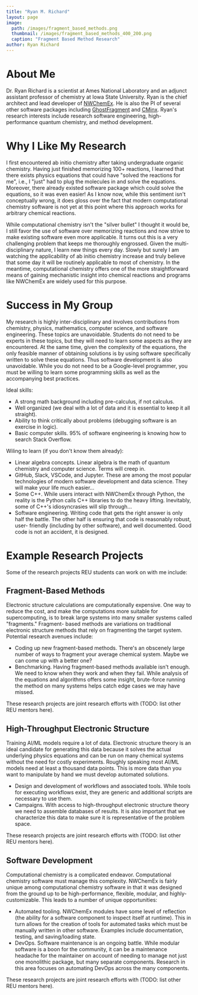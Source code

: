 ```yaml
---
title: "Ryan M. Richard"
layout: page
image:
  path: /images/fragment_based_methods.png
  thumbnail: /images/fragment_based_methods_400_200.png
  caption: "Fragment Based Method Research"
author: Ryan Richard
---
```


# About Me

Dr. Ryan Richard is a scientist at Ames National Laboratory and an adjunct 
assistant professor of chemistry at Iowa State University. Ryan is the chief
architect and lead developer of 
[NWChemEx](https://github.com/NWChemEx/NWChemEx). He is also the PI of several
other software packages including 
[GhostFragment](https://github.com/rmrresearch/GhostFragment) and
[CMinx](https://github.com/CMakePP/CMinx). Ryan's research interests include 
research software engineering, high-performance quantum chemistry, and method 
development. 

# Why I Like My Research

I first encountered ab initio chemistry after taking undergraduate organic 
chemistry. Having just finished memorizing 100+ reactions, I learned that there
exists physics equations that could have "solved the reactions for me", i.e.,
I "just" had to plug the molecules in and solve the equations. Moreover, there
already existed software package which could solve the equations, so it was
even easier! As I know now, while this sentiment isn't conceptually wrong, it
does gloss over the fact that modern computational chemistry software is not yet
at this point where this approach works for arbitrary chemical reactions. 

While computational chemistry isn't the "silver bullet" I thought it would be, I
still favor the use of software over memorizing reactions and now strive to
make existing software even more applicable. It turns out this is a very 
challenging problem that keeps me thoroughly engrossed. Given the multi-
disciplinary nature, I learn new things every day. Slowly but surely I am
watching the applicability of ab initio chemistry increase and truly believe 
that some day it will be routinely applicable to most of chemistry. In the 
meantime, computational chemistry offers one of the more straightforward means 
of gaining mechanistic insight into chemical reactions and programs like 
NWChemEx are widely used for this purpose.  

# Success in My Group

My research is highly inter-disciplinary and involves contributions from
chemistry, physics, mathematics, computer science, and software engineering.
These topics are unavoidable. Students do not need to be experts in these
topics, but they will need to learn some aspects as they are encountered. At the
same time, given the complexity of the equations, the only feasible manner of 
obtaining solutions is by using software specifically written to solve these 
equations. Thus software development is also unavoidable. While you do not need
to be a Google-level programmer, you must be willing to learn some programming 
skills as well as the accompanying best practices.

Ideal skills:

- A strong math background including pre-calculus, if not calculus.
- Well organized (we deal with a lot of data and it is essential to keep it
  all straight).
- Ability to think critically about problems (debugging software is an
  exercise in logic).  
- Basic computer skills. 95% of software engineering is knowing how to search
  Stack Overflow.

Wiling to learn (if you don't know them already):

- Linear algebra concepts. Linear algebra is the math of quantum chemistry and
  computer science. Terms will creep in.
- GitHub, Slack, VSCode, and Jupyter. These are among the most popular
  technologies of modern software development and data science. They will make
  your life much easier...
- Some C++. While users interact with NWChemEx through Python, the reality is
  the Python calls C++ libraries to do the heavy lifting. Inevitably, some of
  C++'s idiosyncrasies will slip through...
- Software engineering. Writing code that gets the right answer is only half
  the battle. The other half is ensuring that code is reasonably robust, user-
  friendly (including by other software), and well documented. Good code is not
  an accident, it is designed.

# Example Research Projects

Some of the research projects REU students can work on with me include:

## Fragment-Based Methods

Electronic structure calculations are computationally expensive. One way to
reduce the cost, and make the computations more suitable for supercomputing, is
to break large systems into many smaller systems called "fragments." Fragment-
based methods are variations on traditional electronic structure methods that
rely on fragmenting the target system. Potential research avenues include:

- Coding up new fragment-based methods. There's an obscenely large number of
  ways to fragment your average chemical system. Maybe we can come up with a
  better one?
- Benchmarking. Having fragment-based methods available isn't enough. We need to
  know when they work and when they fail. While analysis of the equations and
  algorithms offers some insight, brute-force running the method on many systems
  helps catch edge cases we may have missed.

These research projects are joint research efforts with (TODO: list other REU
mentors here).

## High-Throughput Electronic Structure

Training AI/ML models require a lot of data. Electronic structure theory is an
ideal candidate for generating this data because it solves the actual underlying
physics equations and can be run on many chemical systems without the need for
costly experiments. Roughly speaking most AI/ML models need at least a thousand
data points. This is more data than you want to manipulate by hand we must
develop automated solutions.

- Design and development of workflows and associated tools. While tools for
  executing workflows exist, they are generic and additional scripts are 
  necessary to use them.
- Campaigns. With access to high-throughput electronic structure theory we need
  to assemble databases of results. It is also important that we characterize
  this data to make sure it is representative of the problem space.

These research projects are joint research efforts with (TODO: list other REU
mentors here).

## Software Development

Computational chemistry is a complicated endeavor. Computational chemistry
software must manage this complexity. NWChemEx is fairly unique among 
computational chemistry software in that it was designed from the ground up to
be high-performance, flexible, modular, and highly-customizable. This leads to
a number of unique opportunities:

- Automated tooling. NWChemEx modules have some level of reflection (the 
  ability for a software component to inspect itself at runtime). This in turn
  allows for the creation of tools for automated tasks which must be manually
  written in other software. Examples include documentation, testing, and 
  saving/loading state. 
- DevOps. Software maintenance is an ongoing battle. While modular software is
  a boon for the community, it can be a maintenance headache for the maintainer
  on account of needing to manage not just one monolithic package, but many
  separate components. Research in this area focuses on automating DevOps
  across the many components.

These research projects are joint research efforts with (TODO: list other REU
mentors here).


